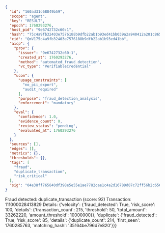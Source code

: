 ```json
{
  "id": "160ad31c68849b59",
  "scope": "agent",
  "key": "RESULT",
  "epoch": 1760293276,
  "host_pid": "9e6742732c60:1",
  "hash": "75c4a9fb32403e7576188b9dfb22ab1b93ed41bb039a2a940412a201c8656637",
  "cid": "QmV175c4a9fb32403e7576188b9dfb22ab1b93ed41bb",
  "aicp": {
    "prov": {
      "issuer": "9e6742732c60:1",
      "created_at": 1760293276,
      "method": "automated_fraud_detection",
      "vc_type": "VerifiableCredential"
    },
    "ucon": {
      "usage_constraints": [
        "no_pii_export",
        "audit_required"
      ],
      "purpose": "fraud_detection_analysis",
      "enforcement": "mandatory"
    },
    "eval": {
      "confidence": 1.0,
      "evidence_count": 0,
      "review_status": "pending",
      "evaluated_at": 1760293276
    }
  },
  "sources": [],
  "edges": [],
  "metrics": {},
  "thresholds": {},
  "tags": [
    "fraud",
    "duplicate_transaction",
    "risk_critical"
  ],
  "sig": "04e38ff765840df398e5e55e1ae7782cae1c4a2d16789d07c72ff56b2c650ca6"
}
```

Fraud detected: duplicate_transaction (score: 92)
Transaction: 111000028413829
Details: {'velocity': {'fraud_detected': True, 'risk_score': 100, 'details': {'transaction_count': 215, 'threshold': 50, 'total_amount': 33262220, 'amount_threshold': 10000000}}, 'duplicate': {'fraud_detected': True, 'risk_score': 85, 'details': {'duplicate_count': 214, 'first_seen': 1760285763, 'matching_hash': '35164be796d7e820'}}}